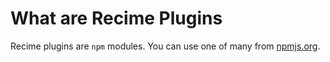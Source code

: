 # What are Recime Plugins

Recime plugins are `npm` modules. You can use one of many from [npmjs.org](npmjs.org).
